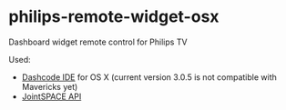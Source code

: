 philips-remote-widget-osx
=========================

Dashboard widget remote control for Philips TV

Used:
  * [Dashcode IDE](https://developer.apple.com/downloads/index.action?name=dashcode) for OS X (current version 3.0.5 is not compatible with Mavericks yet)
  * [JointSPACE API](http://jointspace.sourceforge.net/)

